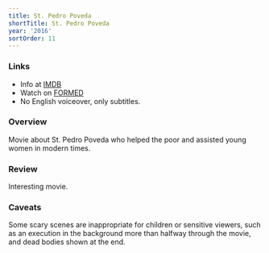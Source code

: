 ```yaml
---
title: St. Pedro Poveda
shortTitle: St. Pedro Poveda
year: '2016'
sortOrder: 11
---
```


### Links

* Info at [IMDB](https://www.imdb.com/title/tt4626160/)
* Watch on [FORMED](https://watch.formed.org/saint-pedro-poveda-priest-educator-and-martyr)
* No English voiceover, only subtitles.

### Overview

Movie about St. Pedro Poveda who helped the poor and assisted young women in modern times.

### Review

Interesting movie.

### Caveats

Some scary scenes are inappropriate for children or sensitive viewers, such as an execution in the background more than halfway through the movie, and dead bodies shown at the end.
